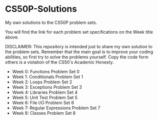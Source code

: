 # CS50P-Solutions
My own solutions to the CS50P problem sets. 

You will find the link for each problem set specifications on the Week title above.

DISCLAIMER:
This repository is intended just to share my own solution to the problem sets. Remember that the main goal is to improve your coding abilities, so first try to solve the problems yourself. Copy the code form others is a violation of the CS50's Academic Honesty.

- Week 0: Functions
Problem Set 0
- Week 1: Conditionals
Problem Set 1
- Week 2: Loops
Problem Set 2
- Week 3: Exceptions
Problem Set 3
- Week 4: Libraries
Problem Set 4
- Week 5: Unit Test
Problem Set 5
- Week 6: File I/O
Problem Set 6
- Week 7: Regular Expressions
Problem Set 7
- Week 8: Classes
Problem Set 8
